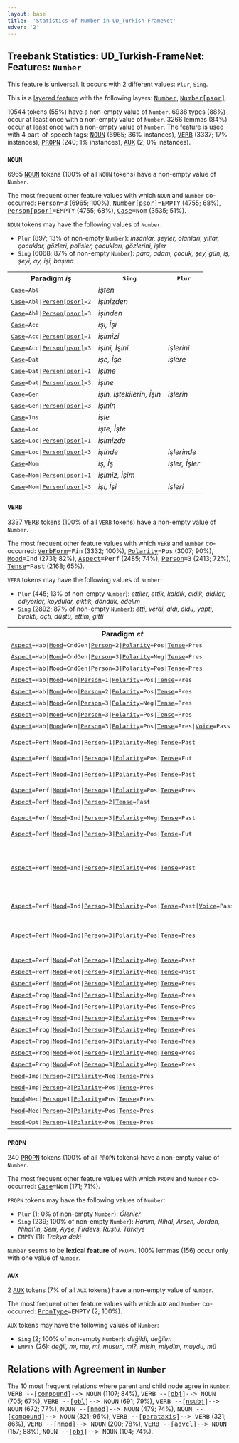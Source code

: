 ```yaml
---
layout: base
title:  'Statistics of Number in UD_Turkish-FrameNet'
udver: '2'
---
```


## Treebank Statistics: UD_Turkish-FrameNet: Features: `Number`

This feature is universal.
It occurs with 2 different values: `Plur`, `Sing`.

This is a <a href="../../u/overview/feat-layers.html">layered feature</a> with the following layers: <tt><a href="tr_framenet-feat-Number.html">Number</a></tt>, <tt><a href="tr_framenet-feat-Number-psor.html">Number[psor]</a></tt>.

10544 tokens (55%) have a non-empty value of `Number`.
6938 types (88%) occur at least once with a non-empty value of `Number`.
3266 lemmas (84%) occur at least once with a non-empty value of `Number`.
The feature is used with 4 part-of-speech tags: <tt><a href="tr_framenet-pos-NOUN.html">NOUN</a></tt> (6965; 36% instances), <tt><a href="tr_framenet-pos-VERB.html">VERB</a></tt> (3337; 17% instances), <tt><a href="tr_framenet-pos-PROPN.html">PROPN</a></tt> (240; 1% instances), <tt><a href="tr_framenet-pos-AUX.html">AUX</a></tt> (2; 0% instances).

### `NOUN`

6965 <tt><a href="tr_framenet-pos-NOUN.html">NOUN</a></tt> tokens (100% of all `NOUN` tokens) have a non-empty value of `Number`.

The most frequent other feature values with which `NOUN` and `Number` co-occurred: <tt><a href="tr_framenet-feat-Person.html">Person</a></tt><tt>=3</tt> (6965; 100%), <tt><a href="tr_framenet-feat-Number-psor.html">Number[psor]</a></tt><tt>=EMPTY</tt> (4755; 68%), <tt><a href="tr_framenet-feat-Person-psor.html">Person[psor]</a></tt><tt>=EMPTY</tt> (4755; 68%), <tt><a href="tr_framenet-feat-Case.html">Case</a></tt><tt>=Nom</tt> (3535; 51%).

`NOUN` tokens may have the following values of `Number`:

* `Plur` (897; 13% of non-empty `Number`): <em>insanlar, şeyler, olanları, yıllar, çocuklar, gözleri, polisler, çocukları, gözlerini, işler</em>
* `Sing` (6068; 87% of non-empty `Number`): <em>para, adam, çocuk, şey, gün, iş, şeyi, ay, işi, başına</em>

<table>
  <tr><th>Paradigm <i>iş</i></th><th><tt>Sing</tt></th><th><tt>Plur</tt></th></tr>
  <tr><td><tt><tt><a href="tr_framenet-feat-Case.html">Case</a></tt><tt>=Abl</tt></tt></td><td><em>işten</em></td><td></td></tr>
  <tr><td><tt><tt><a href="tr_framenet-feat-Case.html">Case</a></tt><tt>=Abl</tt>|<tt><a href="tr_framenet-feat-Person-psor.html">Person[psor]</a></tt><tt>=2</tt></tt></td><td><em>işinizden</em></td><td></td></tr>
  <tr><td><tt><tt><a href="tr_framenet-feat-Case.html">Case</a></tt><tt>=Abl</tt>|<tt><a href="tr_framenet-feat-Person-psor.html">Person[psor]</a></tt><tt>=3</tt></tt></td><td><em>işinden</em></td><td></td></tr>
  <tr><td><tt><tt><a href="tr_framenet-feat-Case.html">Case</a></tt><tt>=Acc</tt></tt></td><td><em>işi, İşi</em></td><td></td></tr>
  <tr><td><tt><tt><a href="tr_framenet-feat-Case.html">Case</a></tt><tt>=Acc</tt>|<tt><a href="tr_framenet-feat-Person-psor.html">Person[psor]</a></tt><tt>=1</tt></tt></td><td><em>işimizi</em></td><td></td></tr>
  <tr><td><tt><tt><a href="tr_framenet-feat-Case.html">Case</a></tt><tt>=Acc</tt>|<tt><a href="tr_framenet-feat-Person-psor.html">Person[psor]</a></tt><tt>=3</tt></tt></td><td><em>işini, İşini</em></td><td><em>işlerini</em></td></tr>
  <tr><td><tt><tt><a href="tr_framenet-feat-Case.html">Case</a></tt><tt>=Dat</tt></tt></td><td><em>işe, İşe</em></td><td><em>işlere</em></td></tr>
  <tr><td><tt><tt><a href="tr_framenet-feat-Case.html">Case</a></tt><tt>=Dat</tt>|<tt><a href="tr_framenet-feat-Person-psor.html">Person[psor]</a></tt><tt>=1</tt></tt></td><td><em>işime</em></td><td></td></tr>
  <tr><td><tt><tt><a href="tr_framenet-feat-Case.html">Case</a></tt><tt>=Dat</tt>|<tt><a href="tr_framenet-feat-Person-psor.html">Person[psor]</a></tt><tt>=3</tt></tt></td><td><em>işine</em></td><td></td></tr>
  <tr><td><tt><tt><a href="tr_framenet-feat-Case.html">Case</a></tt><tt>=Gen</tt></tt></td><td><em>işin, iştekilerin, İşin</em></td><td><em>işlerin</em></td></tr>
  <tr><td><tt><tt><a href="tr_framenet-feat-Case.html">Case</a></tt><tt>=Gen</tt>|<tt><a href="tr_framenet-feat-Person-psor.html">Person[psor]</a></tt><tt>=3</tt></tt></td><td><em>işinin</em></td><td></td></tr>
  <tr><td><tt><tt><a href="tr_framenet-feat-Case.html">Case</a></tt><tt>=Ins</tt></tt></td><td><em>işle</em></td><td></td></tr>
  <tr><td><tt><tt><a href="tr_framenet-feat-Case.html">Case</a></tt><tt>=Loc</tt></tt></td><td><em>işte, İşte</em></td><td></td></tr>
  <tr><td><tt><tt><a href="tr_framenet-feat-Case.html">Case</a></tt><tt>=Loc</tt>|<tt><a href="tr_framenet-feat-Person-psor.html">Person[psor]</a></tt><tt>=1</tt></tt></td><td><em>işimizde</em></td><td></td></tr>
  <tr><td><tt><tt><a href="tr_framenet-feat-Case.html">Case</a></tt><tt>=Loc</tt>|<tt><a href="tr_framenet-feat-Person-psor.html">Person[psor]</a></tt><tt>=3</tt></tt></td><td><em>işinde</em></td><td><em>işlerinde</em></td></tr>
  <tr><td><tt><tt><a href="tr_framenet-feat-Case.html">Case</a></tt><tt>=Nom</tt></tt></td><td><em>iş, İş</em></td><td><em>işler, İşler</em></td></tr>
  <tr><td><tt><tt><a href="tr_framenet-feat-Case.html">Case</a></tt><tt>=Nom</tt>|<tt><a href="tr_framenet-feat-Person-psor.html">Person[psor]</a></tt><tt>=1</tt></tt></td><td><em>işimiz, İşim</em></td><td></td></tr>
  <tr><td><tt><tt><a href="tr_framenet-feat-Case.html">Case</a></tt><tt>=Nom</tt>|<tt><a href="tr_framenet-feat-Person-psor.html">Person[psor]</a></tt><tt>=3</tt></tt></td><td><em>işi, İşi</em></td><td><em>işleri</em></td></tr>
</table>

### `VERB`

3337 <tt><a href="tr_framenet-pos-VERB.html">VERB</a></tt> tokens (100% of all `VERB` tokens) have a non-empty value of `Number`.

The most frequent other feature values with which `VERB` and `Number` co-occurred: <tt><a href="tr_framenet-feat-VerbForm.html">VerbForm</a></tt><tt>=Fin</tt> (3332; 100%), <tt><a href="tr_framenet-feat-Polarity.html">Polarity</a></tt><tt>=Pos</tt> (3007; 90%), <tt><a href="tr_framenet-feat-Mood.html">Mood</a></tt><tt>=Ind</tt> (2731; 82%), <tt><a href="tr_framenet-feat-Aspect.html">Aspect</a></tt><tt>=Perf</tt> (2485; 74%), <tt><a href="tr_framenet-feat-Person.html">Person</a></tt><tt>=3</tt> (2413; 72%), <tt><a href="tr_framenet-feat-Tense.html">Tense</a></tt><tt>=Past</tt> (2168; 65%).

`VERB` tokens may have the following values of `Number`:

* `Plur` (445; 13% of non-empty `Number`): <em>ettiler, ettik, kaldık, aldık, aldılar, ediyorlar, koydular, çıktık, döndük, edelim</em>
* `Sing` (2892; 87% of non-empty `Number`): <em>etti, verdi, aldı, oldu, yaptı, bıraktı, açtı, düştü, ettim, gitti</em>

<table>
  <tr><th>Paradigm <i>et</i></th><th><tt>Sing</tt></th><th><tt>Plur</tt></th></tr>
  <tr><td><tt><tt><a href="tr_framenet-feat-Aspect.html">Aspect</a></tt><tt>=Hab</tt>|<tt><a href="tr_framenet-feat-Mood.html">Mood</a></tt><tt>=CndGen</tt>|<tt><a href="tr_framenet-feat-Person.html">Person</a></tt><tt>=2</tt>|<tt><a href="tr_framenet-feat-Polarity.html">Polarity</a></tt><tt>=Pos</tt>|<tt><a href="tr_framenet-feat-Tense.html">Tense</a></tt><tt>=Pres</tt></tt></td><td><em>edersen</em></td><td><em>ederseniz</em></td></tr>
  <tr><td><tt><tt><a href="tr_framenet-feat-Aspect.html">Aspect</a></tt><tt>=Hab</tt>|<tt><a href="tr_framenet-feat-Mood.html">Mood</a></tt><tt>=CndGen</tt>|<tt><a href="tr_framenet-feat-Person.html">Person</a></tt><tt>=3</tt>|<tt><a href="tr_framenet-feat-Polarity.html">Polarity</a></tt><tt>=Neg</tt>|<tt><a href="tr_framenet-feat-Tense.html">Tense</a></tt><tt>=Pres</tt></tt></td><td><em>etmezse</em></td><td></td></tr>
  <tr><td><tt><tt><a href="tr_framenet-feat-Aspect.html">Aspect</a></tt><tt>=Hab</tt>|<tt><a href="tr_framenet-feat-Mood.html">Mood</a></tt><tt>=CndGen</tt>|<tt><a href="tr_framenet-feat-Person.html">Person</a></tt><tt>=3</tt>|<tt><a href="tr_framenet-feat-Polarity.html">Polarity</a></tt><tt>=Pos</tt>|<tt><a href="tr_framenet-feat-Tense.html">Tense</a></tt><tt>=Pres</tt></tt></td><td><em>ederse</em></td><td></td></tr>
  <tr><td><tt><tt><a href="tr_framenet-feat-Aspect.html">Aspect</a></tt><tt>=Hab</tt>|<tt><a href="tr_framenet-feat-Mood.html">Mood</a></tt><tt>=Gen</tt>|<tt><a href="tr_framenet-feat-Person.html">Person</a></tt><tt>=1</tt>|<tt><a href="tr_framenet-feat-Polarity.html">Polarity</a></tt><tt>=Pos</tt>|<tt><a href="tr_framenet-feat-Tense.html">Tense</a></tt><tt>=Pres</tt></tt></td><td><em>ederim</em></td><td></td></tr>
  <tr><td><tt><tt><a href="tr_framenet-feat-Aspect.html">Aspect</a></tt><tt>=Hab</tt>|<tt><a href="tr_framenet-feat-Mood.html">Mood</a></tt><tt>=Gen</tt>|<tt><a href="tr_framenet-feat-Person.html">Person</a></tt><tt>=2</tt>|<tt><a href="tr_framenet-feat-Polarity.html">Polarity</a></tt><tt>=Pos</tt>|<tt><a href="tr_framenet-feat-Tense.html">Tense</a></tt><tt>=Pres</tt></tt></td><td><em>edersin</em></td><td></td></tr>
  <tr><td><tt><tt><a href="tr_framenet-feat-Aspect.html">Aspect</a></tt><tt>=Hab</tt>|<tt><a href="tr_framenet-feat-Mood.html">Mood</a></tt><tt>=Gen</tt>|<tt><a href="tr_framenet-feat-Person.html">Person</a></tt><tt>=3</tt>|<tt><a href="tr_framenet-feat-Polarity.html">Polarity</a></tt><tt>=Neg</tt>|<tt><a href="tr_framenet-feat-Tense.html">Tense</a></tt><tt>=Pres</tt></tt></td><td><em>etmez</em></td><td></td></tr>
  <tr><td><tt><tt><a href="tr_framenet-feat-Aspect.html">Aspect</a></tt><tt>=Hab</tt>|<tt><a href="tr_framenet-feat-Mood.html">Mood</a></tt><tt>=Gen</tt>|<tt><a href="tr_framenet-feat-Person.html">Person</a></tt><tt>=3</tt>|<tt><a href="tr_framenet-feat-Polarity.html">Polarity</a></tt><tt>=Pos</tt>|<tt><a href="tr_framenet-feat-Tense.html">Tense</a></tt><tt>=Pres</tt></tt></td><td><em>eder</em></td><td></td></tr>
  <tr><td><tt><tt><a href="tr_framenet-feat-Aspect.html">Aspect</a></tt><tt>=Hab</tt>|<tt><a href="tr_framenet-feat-Mood.html">Mood</a></tt><tt>=Gen</tt>|<tt><a href="tr_framenet-feat-Person.html">Person</a></tt><tt>=3</tt>|<tt><a href="tr_framenet-feat-Polarity.html">Polarity</a></tt><tt>=Pos</tt>|<tt><a href="tr_framenet-feat-Tense.html">Tense</a></tt><tt>=Pres</tt>|<tt><a href="tr_framenet-feat-Voice.html">Voice</a></tt><tt>=Pass</tt></tt></td><td><em>edilir</em></td><td></td></tr>
  <tr><td><tt><tt><a href="tr_framenet-feat-Aspect.html">Aspect</a></tt><tt>=Perf</tt>|<tt><a href="tr_framenet-feat-Mood.html">Mood</a></tt><tt>=Ind</tt>|<tt><a href="tr_framenet-feat-Person.html">Person</a></tt><tt>=1</tt>|<tt><a href="tr_framenet-feat-Polarity.html">Polarity</a></tt><tt>=Neg</tt>|<tt><a href="tr_framenet-feat-Tense.html">Tense</a></tt><tt>=Past</tt></tt></td><td><em>etmedim, etmezdim</em></td><td></td></tr>
  <tr><td><tt><tt><a href="tr_framenet-feat-Aspect.html">Aspect</a></tt><tt>=Perf</tt>|<tt><a href="tr_framenet-feat-Mood.html">Mood</a></tt><tt>=Ind</tt>|<tt><a href="tr_framenet-feat-Person.html">Person</a></tt><tt>=1</tt>|<tt><a href="tr_framenet-feat-Polarity.html">Polarity</a></tt><tt>=Pos</tt>|<tt><a href="tr_framenet-feat-Tense.html">Tense</a></tt><tt>=Fut</tt></tt></td><td><em>edeceğim</em></td><td><em>edeceğiz</em></td></tr>
  <tr><td><tt><tt><a href="tr_framenet-feat-Aspect.html">Aspect</a></tt><tt>=Perf</tt>|<tt><a href="tr_framenet-feat-Mood.html">Mood</a></tt><tt>=Ind</tt>|<tt><a href="tr_framenet-feat-Person.html">Person</a></tt><tt>=1</tt>|<tt><a href="tr_framenet-feat-Polarity.html">Polarity</a></tt><tt>=Pos</tt>|<tt><a href="tr_framenet-feat-Tense.html">Tense</a></tt><tt>=Past</tt></tt></td><td><em>ettim</em></td><td><em>ettik, etmiştik</em></td></tr>
  <tr><td><tt><tt><a href="tr_framenet-feat-Aspect.html">Aspect</a></tt><tt>=Perf</tt>|<tt><a href="tr_framenet-feat-Mood.html">Mood</a></tt><tt>=Ind</tt>|<tt><a href="tr_framenet-feat-Person.html">Person</a></tt><tt>=1</tt>|<tt><a href="tr_framenet-feat-Polarity.html">Polarity</a></tt><tt>=Pos</tt>|<tt><a href="tr_framenet-feat-Tense.html">Tense</a></tt><tt>=Pres</tt></tt></td><td></td><td><em>etmişiz</em></td></tr>
  <tr><td><tt><tt><a href="tr_framenet-feat-Aspect.html">Aspect</a></tt><tt>=Perf</tt>|<tt><a href="tr_framenet-feat-Mood.html">Mood</a></tt><tt>=Ind</tt>|<tt><a href="tr_framenet-feat-Person.html">Person</a></tt><tt>=2</tt>|<tt><a href="tr_framenet-feat-Tense.html">Tense</a></tt><tt>=Past</tt></tt></td><td><em>ettin</em></td><td></td></tr>
  <tr><td><tt><tt><a href="tr_framenet-feat-Aspect.html">Aspect</a></tt><tt>=Perf</tt>|<tt><a href="tr_framenet-feat-Mood.html">Mood</a></tt><tt>=Ind</tt>|<tt><a href="tr_framenet-feat-Person.html">Person</a></tt><tt>=3</tt>|<tt><a href="tr_framenet-feat-Polarity.html">Polarity</a></tt><tt>=Neg</tt>|<tt><a href="tr_framenet-feat-Tense.html">Tense</a></tt><tt>=Past</tt></tt></td><td><em>etmedi, etmezdi</em></td><td></td></tr>
  <tr><td><tt><tt><a href="tr_framenet-feat-Aspect.html">Aspect</a></tt><tt>=Perf</tt>|<tt><a href="tr_framenet-feat-Mood.html">Mood</a></tt><tt>=Ind</tt>|<tt><a href="tr_framenet-feat-Person.html">Person</a></tt><tt>=3</tt>|<tt><a href="tr_framenet-feat-Polarity.html">Polarity</a></tt><tt>=Pos</tt>|<tt><a href="tr_framenet-feat-Tense.html">Tense</a></tt><tt>=Fut</tt></tt></td><td><em>edecek</em></td><td><em>edecekler</em></td></tr>
  <tr><td><tt><tt><a href="tr_framenet-feat-Aspect.html">Aspect</a></tt><tt>=Perf</tt>|<tt><a href="tr_framenet-feat-Mood.html">Mood</a></tt><tt>=Ind</tt>|<tt><a href="tr_framenet-feat-Person.html">Person</a></tt><tt>=3</tt>|<tt><a href="tr_framenet-feat-Polarity.html">Polarity</a></tt><tt>=Pos</tt>|<tt><a href="tr_framenet-feat-Tense.html">Tense</a></tt><tt>=Past</tt></tt></td><td><em>etti, ediyordu, etmişti, edecekti, ederdi, etmekteydi</em></td><td><em>ettiler, ediyorlardı</em></td></tr>
  <tr><td><tt><tt><a href="tr_framenet-feat-Aspect.html">Aspect</a></tt><tt>=Perf</tt>|<tt><a href="tr_framenet-feat-Mood.html">Mood</a></tt><tt>=Ind</tt>|<tt><a href="tr_framenet-feat-Person.html">Person</a></tt><tt>=3</tt>|<tt><a href="tr_framenet-feat-Polarity.html">Polarity</a></tt><tt>=Pos</tt>|<tt><a href="tr_framenet-feat-Tense.html">Tense</a></tt><tt>=Past</tt>|<tt><a href="tr_framenet-feat-Voice.html">Voice</a></tt><tt>=Pass</tt></tt></td><td><em>edildi, edilmişti</em></td><td></td></tr>
  <tr><td><tt><tt><a href="tr_framenet-feat-Aspect.html">Aspect</a></tt><tt>=Perf</tt>|<tt><a href="tr_framenet-feat-Mood.html">Mood</a></tt><tt>=Ind</tt>|<tt><a href="tr_framenet-feat-Person.html">Person</a></tt><tt>=3</tt>|<tt><a href="tr_framenet-feat-Polarity.html">Polarity</a></tt><tt>=Pos</tt>|<tt><a href="tr_framenet-feat-Tense.html">Tense</a></tt><tt>=Pres</tt></tt></td><td><em>etmiş, etmiştir, edermiş, ediyormuş</em></td><td><em>ediyorlarmış, etmişler</em></td></tr>
  <tr><td><tt><tt><a href="tr_framenet-feat-Aspect.html">Aspect</a></tt><tt>=Perf</tt>|<tt><a href="tr_framenet-feat-Mood.html">Mood</a></tt><tt>=Pot</tt>|<tt><a href="tr_framenet-feat-Person.html">Person</a></tt><tt>=1</tt>|<tt><a href="tr_framenet-feat-Polarity.html">Polarity</a></tt><tt>=Neg</tt>|<tt><a href="tr_framenet-feat-Tense.html">Tense</a></tt><tt>=Past</tt></tt></td><td><em>edemedim</em></td><td></td></tr>
  <tr><td><tt><tt><a href="tr_framenet-feat-Aspect.html">Aspect</a></tt><tt>=Perf</tt>|<tt><a href="tr_framenet-feat-Mood.html">Mood</a></tt><tt>=Pot</tt>|<tt><a href="tr_framenet-feat-Person.html">Person</a></tt><tt>=3</tt>|<tt><a href="tr_framenet-feat-Polarity.html">Polarity</a></tt><tt>=Neg</tt>|<tt><a href="tr_framenet-feat-Tense.html">Tense</a></tt><tt>=Past</tt></tt></td><td><em>edemedi</em></td><td></td></tr>
  <tr><td><tt><tt><a href="tr_framenet-feat-Aspect.html">Aspect</a></tt><tt>=Perf</tt>|<tt><a href="tr_framenet-feat-Mood.html">Mood</a></tt><tt>=Pot</tt>|<tt><a href="tr_framenet-feat-Person.html">Person</a></tt><tt>=3</tt>|<tt><a href="tr_framenet-feat-Polarity.html">Polarity</a></tt><tt>=Neg</tt>|<tt><a href="tr_framenet-feat-Tense.html">Tense</a></tt><tt>=Pres</tt></tt></td><td><em>edememiş</em></td><td></td></tr>
  <tr><td><tt><tt><a href="tr_framenet-feat-Aspect.html">Aspect</a></tt><tt>=Prog</tt>|<tt><a href="tr_framenet-feat-Mood.html">Mood</a></tt><tt>=Ind</tt>|<tt><a href="tr_framenet-feat-Person.html">Person</a></tt><tt>=1</tt>|<tt><a href="tr_framenet-feat-Polarity.html">Polarity</a></tt><tt>=Neg</tt>|<tt><a href="tr_framenet-feat-Tense.html">Tense</a></tt><tt>=Pres</tt></tt></td><td><em>etmiyorum</em></td><td></td></tr>
  <tr><td><tt><tt><a href="tr_framenet-feat-Aspect.html">Aspect</a></tt><tt>=Prog</tt>|<tt><a href="tr_framenet-feat-Mood.html">Mood</a></tt><tt>=Ind</tt>|<tt><a href="tr_framenet-feat-Person.html">Person</a></tt><tt>=1</tt>|<tt><a href="tr_framenet-feat-Polarity.html">Polarity</a></tt><tt>=Pos</tt>|<tt><a href="tr_framenet-feat-Tense.html">Tense</a></tt><tt>=Pres</tt></tt></td><td><em>ediyorum</em></td><td><em>ediyoruz</em></td></tr>
  <tr><td><tt><tt><a href="tr_framenet-feat-Aspect.html">Aspect</a></tt><tt>=Prog</tt>|<tt><a href="tr_framenet-feat-Mood.html">Mood</a></tt><tt>=Ind</tt>|<tt><a href="tr_framenet-feat-Person.html">Person</a></tt><tt>=2</tt>|<tt><a href="tr_framenet-feat-Polarity.html">Polarity</a></tt><tt>=Pos</tt>|<tt><a href="tr_framenet-feat-Tense.html">Tense</a></tt><tt>=Pres</tt></tt></td><td><em>ediyorsun</em></td><td><em>ediyorsunuz</em></td></tr>
  <tr><td><tt><tt><a href="tr_framenet-feat-Aspect.html">Aspect</a></tt><tt>=Prog</tt>|<tt><a href="tr_framenet-feat-Mood.html">Mood</a></tt><tt>=Ind</tt>|<tt><a href="tr_framenet-feat-Person.html">Person</a></tt><tt>=3</tt>|<tt><a href="tr_framenet-feat-Polarity.html">Polarity</a></tt><tt>=Neg</tt>|<tt><a href="tr_framenet-feat-Tense.html">Tense</a></tt><tt>=Pres</tt></tt></td><td><em>etmiyor</em></td><td></td></tr>
  <tr><td><tt><tt><a href="tr_framenet-feat-Aspect.html">Aspect</a></tt><tt>=Prog</tt>|<tt><a href="tr_framenet-feat-Mood.html">Mood</a></tt><tt>=Ind</tt>|<tt><a href="tr_framenet-feat-Person.html">Person</a></tt><tt>=3</tt>|<tt><a href="tr_framenet-feat-Polarity.html">Polarity</a></tt><tt>=Pos</tt>|<tt><a href="tr_framenet-feat-Tense.html">Tense</a></tt><tt>=Pres</tt></tt></td><td><em>ediyor</em></td><td><em>ediyorlar</em></td></tr>
  <tr><td><tt><tt><a href="tr_framenet-feat-Aspect.html">Aspect</a></tt><tt>=Prog</tt>|<tt><a href="tr_framenet-feat-Mood.html">Mood</a></tt><tt>=Pot</tt>|<tt><a href="tr_framenet-feat-Person.html">Person</a></tt><tt>=1</tt>|<tt><a href="tr_framenet-feat-Polarity.html">Polarity</a></tt><tt>=Neg</tt>|<tt><a href="tr_framenet-feat-Tense.html">Tense</a></tt><tt>=Pres</tt></tt></td><td><em>edemiyorum</em></td><td><em>edemiyoruz</em></td></tr>
  <tr><td><tt><tt><a href="tr_framenet-feat-Aspect.html">Aspect</a></tt><tt>=Prog</tt>|<tt><a href="tr_framenet-feat-Mood.html">Mood</a></tt><tt>=Pot</tt>|<tt><a href="tr_framenet-feat-Person.html">Person</a></tt><tt>=3</tt>|<tt><a href="tr_framenet-feat-Polarity.html">Polarity</a></tt><tt>=Neg</tt>|<tt><a href="tr_framenet-feat-Tense.html">Tense</a></tt><tt>=Pres</tt></tt></td><td><em>edemiyor</em></td><td></td></tr>
  <tr><td><tt><tt><a href="tr_framenet-feat-Mood.html">Mood</a></tt><tt>=Imp</tt>|<tt><a href="tr_framenet-feat-Person.html">Person</a></tt><tt>=2</tt>|<tt><a href="tr_framenet-feat-Polarity.html">Polarity</a></tt><tt>=Neg</tt>|<tt><a href="tr_framenet-feat-Tense.html">Tense</a></tt><tt>=Pres</tt></tt></td><td><em>etme</em></td><td><em>etmeyin</em></td></tr>
  <tr><td><tt><tt><a href="tr_framenet-feat-Mood.html">Mood</a></tt><tt>=Imp</tt>|<tt><a href="tr_framenet-feat-Person.html">Person</a></tt><tt>=2</tt>|<tt><a href="tr_framenet-feat-Polarity.html">Polarity</a></tt><tt>=Pos</tt>|<tt><a href="tr_framenet-feat-Tense.html">Tense</a></tt><tt>=Pres</tt></tt></td><td><em>et</em></td><td><em>edin</em></td></tr>
  <tr><td><tt><tt><a href="tr_framenet-feat-Mood.html">Mood</a></tt><tt>=Nec</tt>|<tt><a href="tr_framenet-feat-Person.html">Person</a></tt><tt>=1</tt>|<tt><a href="tr_framenet-feat-Polarity.html">Polarity</a></tt><tt>=Pos</tt>|<tt><a href="tr_framenet-feat-Tense.html">Tense</a></tt><tt>=Pres</tt></tt></td><td></td><td><em>etmeliyiz</em></td></tr>
  <tr><td><tt><tt><a href="tr_framenet-feat-Mood.html">Mood</a></tt><tt>=Nec</tt>|<tt><a href="tr_framenet-feat-Person.html">Person</a></tt><tt>=2</tt>|<tt><a href="tr_framenet-feat-Polarity.html">Polarity</a></tt><tt>=Pos</tt>|<tt><a href="tr_framenet-feat-Tense.html">Tense</a></tt><tt>=Pres</tt></tt></td><td></td><td><em>etmelisiniz</em></td></tr>
  <tr><td><tt><tt><a href="tr_framenet-feat-Mood.html">Mood</a></tt><tt>=Opt</tt>|<tt><a href="tr_framenet-feat-Person.html">Person</a></tt><tt>=1</tt>|<tt><a href="tr_framenet-feat-Polarity.html">Polarity</a></tt><tt>=Pos</tt>|<tt><a href="tr_framenet-feat-Tense.html">Tense</a></tt><tt>=Pres</tt></tt></td><td></td><td><em>edelim</em></td></tr>
</table>

### `PROPN`

240 <tt><a href="tr_framenet-pos-PROPN.html">PROPN</a></tt> tokens (100% of all `PROPN` tokens) have a non-empty value of `Number`.

The most frequent other feature values with which `PROPN` and `Number` co-occurred: <tt><a href="tr_framenet-feat-Case.html">Case</a></tt><tt>=Nom</tt> (171; 71%).

`PROPN` tokens may have the following values of `Number`:

* `Plur` (1; 0% of non-empty `Number`): <em>Ölenler</em>
* `Sing` (239; 100% of non-empty `Number`): <em>Hanım, Nihal, Arsen, Jordan, Nihal'in, Seni, Ayşe, Firdevs, Rüştü, Türkiye</em>
* `EMPTY` (1): <em>Trakya'daki</em>

`Number` seems to be **lexical feature** of `PROPN`. 100% lemmas (156) occur only with one value of `Number`.

### `AUX`

2 <tt><a href="tr_framenet-pos-AUX.html">AUX</a></tt> tokens (7% of all `AUX` tokens) have a non-empty value of `Number`.

The most frequent other feature values with which `AUX` and `Number` co-occurred: <tt><a href="tr_framenet-feat-PronType.html">PronType</a></tt><tt>=EMPTY</tt> (2; 100%).

`AUX` tokens may have the following values of `Number`:

* `Sing` (2; 100% of non-empty `Number`): <em>değildi, değilim</em>
* `EMPTY` (26): <em>değil, mı, mu, mi, musun, mi?, misin, miydim, muydu, mü</em>

## Relations with Agreement in `Number`

The 10 most frequent relations where parent and child node agree in `Number`:
<tt>VERB --[<tt><a href="tr_framenet-dep-compound.html">compound</a></tt>]--> NOUN</tt> (1107; 84%),
<tt>VERB --[<tt><a href="tr_framenet-dep-obj.html">obj</a></tt>]--> NOUN</tt> (705; 67%),
<tt>VERB --[<tt><a href="tr_framenet-dep-obl.html">obl</a></tt>]--> NOUN</tt> (691; 79%),
<tt>VERB --[<tt><a href="tr_framenet-dep-nsubj.html">nsubj</a></tt>]--> NOUN</tt> (672; 77%),
<tt>NOUN --[<tt><a href="tr_framenet-dep-nmod.html">nmod</a></tt>]--> NOUN</tt> (479; 74%),
<tt>NOUN --[<tt><a href="tr_framenet-dep-compound.html">compound</a></tt>]--> NOUN</tt> (321; 96%),
<tt>VERB --[<tt><a href="tr_framenet-dep-parataxis.html">parataxis</a></tt>]--> VERB</tt> (321; 86%),
<tt>VERB --[<tt><a href="tr_framenet-dep-nmod.html">nmod</a></tt>]--> NOUN</tt> (200; 78%),
<tt>VERB --[<tt><a href="tr_framenet-dep-advcl.html">advcl</a></tt>]--> NOUN</tt> (157; 88%),
<tt>NOUN --[<tt><a href="tr_framenet-dep-obj.html">obj</a></tt>]--> NOUN</tt> (104; 74%).

